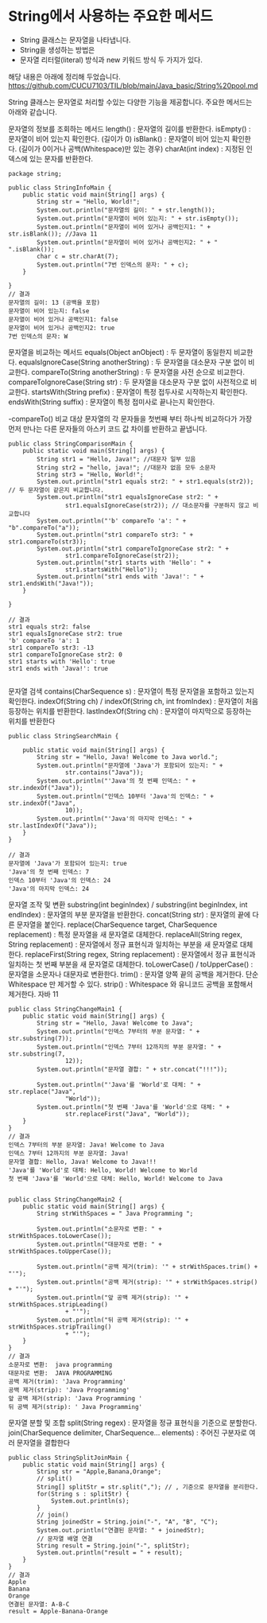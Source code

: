 # String에서 사용하는 주요한 메서드

- String 클래스는 문자열을 나타냅니다.
- String을 생성하는 방법은
- 문자열 리터럴(literal) 방식과 new 키워드 방식 두 가지가 있다.

해당 내용은 아래에 정리해 두었습니다.
https://github.com/CUCU7103/TIL/blob/main/Java_basic/String%20pool.md

String 클래스는 문자열로 처리할 수있는 다양한 기능을 제공합니다. 
주요한 메서드는 아래와 같습니다. 


문자열의 정보를 조회하는 메서드
length() : 문자열의 길이를 반환한다.
isEmpty() : 문자열이 비어 있는지 확인한다. (길이가 0)
isBlank() : 문자열이 비어 있는지 확인한다. (길이가 0이거나 공백(Whitespace)만 있는 경우)
charAt(int index) : 지정된 인덱스에 있는 문자를 반환한다.

```
package string;

public class StringInfoMain {
    public static void main(String[] args) {
        String str = "Hello, World!";
        System.out.println("문자열의 길이: " + str.length()); 
        System.out.println("문자열이 비어 있는지: " + str.isEmpty());
        System.out.println("문자열이 비어 있거나 공백인지1: " + str.isBlank()); //Java 11
        System.out.println("문자열이 비어 있거나 공백인지2: " + " ".isBlank());
        char c = str.charAt(7);
        System.out.println("7번 인덱스의 문자: " + c);
    }

}
// 결과
문자열의 길이: 13 (공백을 포함)
문자열이 비어 있는지: false
문자열이 비어 있거나 공백인지1: false
문자열이 비어 있거나 공백인지2: true
7번 인덱스의 문자: W

```


문자열을 비교하는 메서드
equals(Object anObject) : 두 문자열이 동일한지 비교한다.
equalsIgnoreCase(String anotherString) : 두 문자열을 대소문자 구분 없이 비교한다.
compareTo(String anotherString) : 두 문자열을 사전 순으로 비교한다.
compareToIgnoreCase(String str) : 두 문자열을 대소문자 구분 없이 사전적으로 비교한다.
startsWith(String prefix) : 문자열이 특정 접두사로 시작하는지 확인한다.
endsWith(String suffix) : 문자열이 특정 접미사로 끝나는지 확인한다.

-compareTo() 비교 대상 문자열의 각 문자들을 첫번째 부터 하나씩 비교하다가 가장 먼저 만나는 다른 문자들의 아스키 코드 값 차이를 반환하고 끝냅니다.

```
public class StringComparisonMain {
    public static void main(String[] args) {
        String str1 = "Hello, Java!"; //대문자 일부 있음
        String str2 = "hello, java!"; //대문자 없음 모두 소문자
        String str3 = "Hello, World!";
        System.out.println("str1 equals str2: " + str1.equals(str2)); // 두 문자열이 같은지 비교합니다.
        System.out.println("str1 equalsIgnoreCase str2: " +
                str1.equalsIgnoreCase(str2)); // 대소문자를 구분하지 않고 비교합니다
        System.out.println("'b' compareTo 'a': " + "b".compareTo("a")); 
        System.out.println("str1 compareTo str3: " + str1.compareTo(str3));
        System.out.println("str1 compareToIgnoreCase str2: " +
                str1.compareToIgnoreCase(str2));
        System.out.println("str1 starts with 'Hello': " +
                str1.startsWith("Hello"));
        System.out.println("str1 ends with 'Java!': " + str1.endsWith("Java!"));
    }

}

// 결과
str1 equals str2: false
str1 equalsIgnoreCase str2: true
'b' compareTo 'a': 1
str1 compareTo str3: -13
str1 compareToIgnoreCase str2: 0
str1 starts with 'Hello': true
str1 ends with 'Java!': true


```

문자열 검색
contains(CharSequence s) : 문자열이 특정 문자열을 포함하고 있는지 확인한다.
indexOf(String ch) / indexOf(String ch, int fromIndex) : 문자열이 처음 등장하는 위치를 반환한다.
lastIndexOf(String ch) : 문자열이 마지막으로 등장하는 위치를 반환한다

```
public class StringSearchMain {

    public static void main(String[] args) {
        String str = "Hello, Java! Welcome to Java world.";
        System.out.println("문자열에 'Java'가 포함되어 있는지: " +
                str.contains("Java"));
        System.out.println("'Java'의 첫 번째 인덱스: " + str.indexOf("Java"));
        System.out.println("인덱스 10부터 'Java'의 인덱스: " + str.indexOf("Java",
                10));
        System.out.println("'Java'의 마지막 인덱스: " + str.lastIndexOf("Java"));
    }
}

// 결과
문자열에 'Java'가 포함되어 있는지: true
'Java'의 첫 번째 인덱스: 7
인덱스 10부터 'Java'의 인덱스: 24
'Java'의 마지막 인덱스: 24
```


문자열 조작 및 변환
substring(int beginIndex) / substring(int beginIndex, int endIndex) : 문자열의 부분 문자열을 반환한다.
concat(String str) : 문자열의 끝에 다른 문자열을 붙인다.
replace(CharSequence target, CharSequence replacement) : 특정 문자열을 새 문자열로 대체한다.
replaceAll(String regex, String replacement) : 문자열에서 정규 표현식과 일치하는 부분을 새 문자열로 대체한다.
replaceFirst(String regex, String replacement) : 문자열에서 정규 표현식과 일치하는 첫 번째 부분을 새 문자열로 대체한다.
toLowerCase() / toUpperCase() : 문자열을 소문자나 대문자로 변환한다.
trim() : 문자열 양쪽 끝의 공백을 제거한다. 단순 Whitespace 만 제거할 수 있다.
strip() : Whitespace 와 유니코드 공백을 포함해서 제거한다. 자바 11

```
public class StringChangeMain1 {
    public static void main(String[] args) {
        String str = "Hello, Java! Welcome to Java";
        System.out.println("인덱스 7부터의 부분 문자열: " + str.substring(7));
        System.out.println("인덱스 7부터 12까지의 부분 문자열: " + str.substring(7,
                12));
        System.out.println("문자열 결합: " + str.concat("!!!"));
        
        System.out.println("'Java'를 'World'로 대체: " + str.replace("Java",
                "World"));
        System.out.println("첫 번째 'Java'를 'World'으로 대체: " +
                str.replaceFirst("Java", "World"));
    }
}
// 결과
인덱스 7부터의 부분 문자열: Java! Welcome to Java
인덱스 7부터 12까지의 부분 문자열: Java!
문자열 결합: Hello, Java! Welcome to Java!!!
'Java'를 'World'로 대체: Hello, World! Welcome to World
첫 번째 'Java'를 'World'으로 대체: Hello, World! Welcome to Java


public class StringChangeMain2 {
    public static void main(String[] args) {
        String strWithSpaces = " Java Programming ";

        System.out.println("소문자로 변환: " + strWithSpaces.toLowerCase());
        System.out.println("대문자로 변환: " + strWithSpaces.toUpperCase());

        System.out.println("공백 제거(trim): '" + strWithSpaces.trim() + "'");
        System.out.println("공백 제거(strip): '" + strWithSpaces.strip() + "'");
        System.out.println("앞 공백 제거(strip): '" + strWithSpaces.stripLeading()
                + "'");
        System.out.println("뒤 공백 제거(strip): '" + strWithSpaces.stripTrailing()
                + "'");
    }
}
// 결과
소문자로 변환:  java programming 
대문자로 변환:  JAVA PROGRAMMING 
공백 제거(trim): 'Java Programming'
공백 제거(strip): 'Java Programming'
앞 공백 제거(strip): 'Java Programming '
뒤 공백 제거(strip): ' Java Programming'

```

문자열 분할 및 조합
split(String regex) : 문자열을 정규 표현식을 기준으로 분할한다.
join(CharSequence delimiter, CharSequence... elements) : 주어진 구분자로 여러 문자열을
결합한다

```
public class StringSplitJoinMain {
    public static void main(String[] args) {
        String str = "Apple,Banana,Orange";
        // split()
        String[] splitStr = str.split(","); // , 기준으로 문자열을 분리한다.
        for(String s : splitStr) {
            System.out.println(s);
        }
        // join()
        String joinedStr = String.join("-", "A", "B", "C");
        System.out.println("연결된 문자열: " + joinedStr);
        // 문자열 배열 연결
        String result = String.join("-", splitStr);
        System.out.println("result = " + result);
    }
}
// 결과
Apple
Banana
Orange
연결된 문자열: A-B-C
result = Apple-Banana-Orange
```

